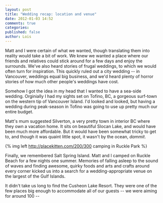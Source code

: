 ```yaml
---
layout: post
title: "Wedding recap: location and venue"
date: 2012-01-03 14:52
comments: true
categories: 
published: false
author: Lois
---
```


Matt and I were certain of what we wanted, though translating them into reality would take a bit of work. We knew we wanted a place where our friends and relatives could stick around for a few days and enjoy the surrounds. We've also heard stories of frugal weddings, to which we would often turn for inspiration. This quickly ruled out a city wedding -- in Vancouver, weddings equal big business, and we'd heard plenty of horror stories of how much other people's weddings have cost. 

<!--more-->

Somehow I got the idea in my head that I wanted to have a sea-side wedding. Orginially I had my sights set on Tofino, BC, a gorgeous surf-town on the western tip of Vancouver Island. I'd looked and looked, but having a wedding during peak-season in Tofino was going to use up pretty much our entire budget.

Matt's mum suggested Silverton, a very pretty town in interior BC where they own a vacation home. It sits on beautiful Slocan Lake, and would have been much more affordable. But it would have been somewhat tricky to get to, and though it was quaint little spot, it wasn't by the ocean, *dammit*.

{% img left http://placekitten.com/200/300 camping in Ruckle Park %}

Finally, we remembered Salt Spring Island. Matt and I camped on Ruckle Beach for a few nights one summer. Memories of falling asleep to the sound of waves and finding awesome, quirky foods and arts and crafts around every corner kicked us into a search for a wedding-appropriate venue on the largest of the Gulf Islands.

It didn't take us long to find the Cusheon Lake Resort. They were one of the few places big enough to accommodate all of our guests -- we were aiming for around 100 -- 
